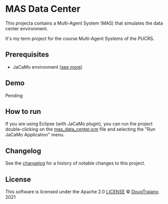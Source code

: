 # MAS Data Center

This projecta contains a Multi-Agent System (MAS) that simulates the data center environment.

It's my term project for the course Multi-Agent Systems of the PUCRS.

## Prerequisites

- JaCaMo environment ([see more](http://jacamo.sourceforge.net/))

## Demo

Pending

## How to run

If you are using Eclipse (with JaCaMo plugin), you can run the project double-clicking on the [mas_data_center.jcm](mas_data_center.jcm) file and selecting the "Run JaCaMo Application" menu.

## Changelog

See the [changelog](CHANGELOG.md) for a history of notable changes to this project.

## License

This software is licensed under the Apache 2.0 [LICENSE](LICENSE) © [DougTrajano](https://github.com/DougTrajano). 2021

